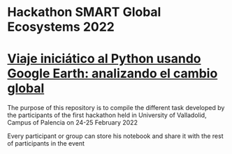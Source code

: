 # Hackathon SMART Global Ecosystems 2022
# [Viaje iniciático al Python usando Google Earth: analizando el cambio global](https://eventos.uva.es/78028/detail/hackaton-lcambios-de-uso-del-suelor.html)

The purpose of this repository is to compile the different task developed by the participants of the first hackathon held in University of Valladolid, Campus of Palencia on 24-25 February 2022

Every participant or group can store his notebook and share it with the rest of participants in the event

